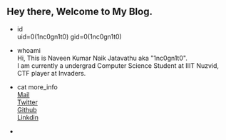 ## Hey there, Welcome to My Blog.

* id \
uid=0(1nc0gn1t0) gid=0(1nc0gn1t0)

*  whoami \
Hi, This is Naveen Kumar Naik Jatavathu aka "1nc0gn1t0".\
I am currently a undergrad Computer Science Student at IIIT Nuzvid, CTF player at Invaders.

* cat more_info \
[Mail](mailto:naina.navs@gmail.com) \
[Twitter](https://twitter.com/NainaNavs) \
[Github](https://github.com/n41n4) \
[Linkdin](https://in.linkedin.com/in/naveen-kumar-naik-6658b0186)
*    
